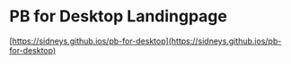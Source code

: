 # PB for Desktop Landingpage

[https://sidneys.github.ios/pb-for-desktop](https://sidneys.github.ios/pb-for-desktop)
